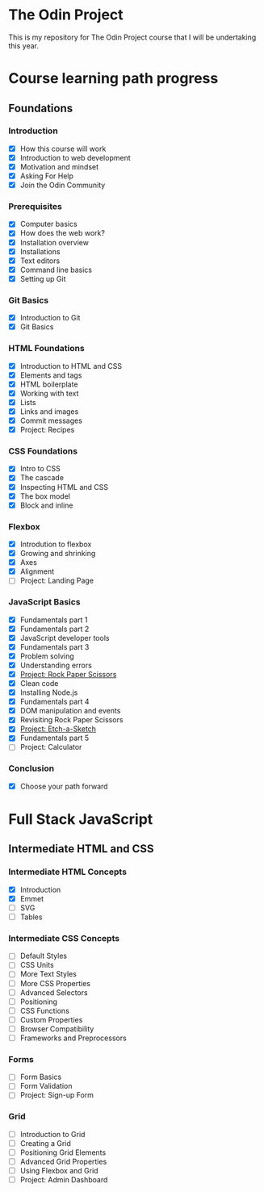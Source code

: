 # The Odin Project

This is my repository for The Odin Project course that I will be undertaking this year.


# Course learning path progress

## Foundations

### Introduction

- [x] How this course will work
- [x] Introduction to web development
- [x] Motivation and mindset
- [x] Asking For Help
- [x] Join the Odin Community

### Prerequisites

- [x] Computer basics
- [x] How does the web work?
- [x] Installation overview
- [x] Installations
- [x] Text editors
- [x] Command line basics
- [x] Setting up Git

### Git Basics

- [x] Introduction to Git
- [x] Git Basics

### HTML Foundations

- [x] Introduction to HTML and CSS
- [x] Elements and tags
- [x] HTML boilerplate
- [x] Working with text
- [x] Lists
- [x] Links and images
- [x] Commit messages
- [x] Project: Recipes

### CSS Foundations

- [x] Intro to CSS
- [x] The cascade
- [x] Inspecting HTML and CSS
- [x] The box model
- [x] Block and inline

### Flexbox

- [x] Introdution to flexbox
- [x] Growing and shrinking
- [x] Axes
- [x] Alignment
- [ ] Project: Landing Page

### JavaScript Basics

- [x] Fundamentals part 1
- [x] Fundamentals part 2
- [x] JavaScript developer tools
- [x] Fundamentals part 3
- [x] Problem solving
- [x] Understanding errors
- [x] [Project: Rock Paper Scissors](https://dekhanfraser.github.io/the-odin-project/projects/rock-paper-scissors/)
- [x] Clean code
- [x] Installing Node.js
- [x] Fundamentals part 4
- [x] DOM manipulation and events
- [x] Revisiting Rock Paper Scissors
- [x] [Project: Etch-a-Sketch](https://dekhanfraser.github.io/the-odin-project/projects/etch-a-sketch/)
- [x] Fundamentals part 5
- [ ] Project: Calculator

### Conclusion

- [x] Choose your path forward

# Full Stack JavaScript

## Intermediate HTML and CSS

### Intermediate HTML Concepts

- [x] Introduction
- [x] Emmet
- [ ] SVG
- [ ] Tables

### Intermediate CSS Concepts

- [ ] Default Styles
- [ ] CSS Units
- [ ] More Text Styles
- [ ] More CSS Properties
- [ ] Advanced Selectors
- [ ] Positioning
- [ ] CSS Functions
- [ ] Custom Properties
- [ ] Browser Compatibility
- [ ] Frameworks and Preprocessors

### Forms

- [ ] Form Basics
- [ ] Form Validation
- [ ] Project: Sign-up Form

### Grid

- [ ] Introduction to Grid
- [ ] Creating a Grid
- [ ] Positioning Grid Elements
- [ ] Advanced Grid Properties
- [ ] Using Flexbox and Grid
- [ ] Project: Admin Dashboard